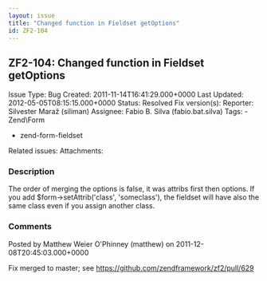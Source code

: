 ```yaml
---
layout: issue
title: "Changed function in Fieldset getOptions"
id: ZF2-104
---
```


ZF2-104: Changed function in Fieldset getOptions
------------------------------------------------

 Issue Type: Bug Created: 2011-11-14T16:41:29.000+0000 Last Updated: 2012-05-05T08:15:15.000+0000 Status: Resolved Fix version(s): 
 Reporter:  Silvester Maraž (siliman)  Assignee:  Fabio B. Silva (fabio.bat.silva)  Tags: - Zend\\Form
- zend-form-fieldset
 
 Related issues: 
 Attachments: 
### Description

The order of merging the options is false, it was attribs first then options. If you add $form->setAttrib('class', 'someclass'), the fieldset will have also the same class even if you assign another class.

 

 

### Comments

Posted by Matthew Weier O'Phinney (matthew) on 2011-12-08T20:45:03.000+0000

Fix merged to master; see <https://github.com/zendframework/zf2/pull/629>

 

 
